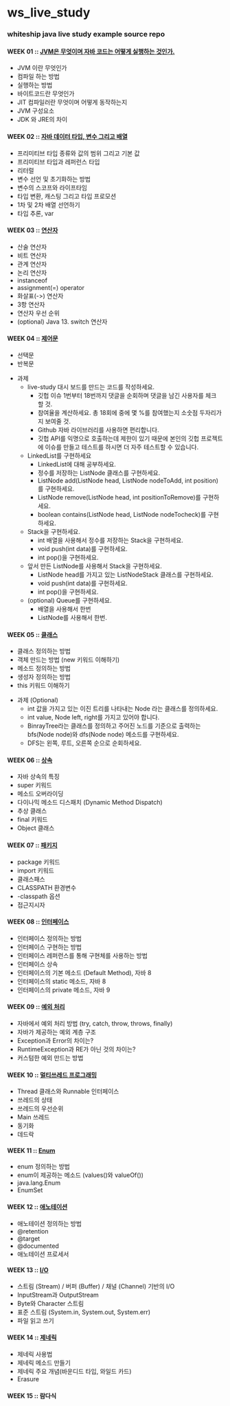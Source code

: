 # ws_live_study
### whiteship java live study example source repo

#### WEEK 01 :: [JVM은 무엇이며 자바 코드는 어떻게 실행하는 것인가.](https://hsm622.blog.me/222138523668)
- JVM 이란 무엇인가
- 컴파일 하는 방법
- 실행하는 방법
- 바이트코드란 무엇인가
- JIT 컴파일러란 무엇이며 어떻게 동작하는지
- JVM 구성요소
- JDK 와 JRE의 차이

#### WEEK 02 :: [자바 데이터 타입, 변수 그리고 배열](https://hsm622.blog.me/222144931396)
- 프리미티브 타입 종류와 값의 범위 그리고 기본 값
- 프리미티브 타입과 레퍼런스 타입
- 리터럴
- 변수 선언 및 초기화하는 방법
- 변수의 스코프와 라이프타임
- 타입 변환, 캐스팅 그리고 타입 프로모션
- 1차 및 2차 배열 선언하기
- 타입 추론, var

#### WEEK 03 :: [연산자](https://hsm622.blog.me/222150928707)
- 산술 연산자
- 비트 연산자
- 관계 연산자
- 논리 연산자
- instanceof
- assignment(=) operator
- 화살표(->) 연산자
- 3항 연산자
- 연산자 우선 순위
- (optional) Java 13. switch 연산자

#### WEEK 04 :: [제어문](https://hsm622.blog.me/222159930944)
- 선택문
- 반복문
+ 과제
  + live-study 대시 보드를 만드는 코드를 작성하세요.
    + 깃헙 이슈 1번부터 18번까지 댓글을 순회하며 댓글을 남긴 사용자를 체크 할 것.
    + 참여율을 계산하세요. 총 18회에 중에 몇 %를 참여했는지 소숫점 두자리가지 보여줄 것.
    + Github 자바 라이브러리를 사용하면 편리합니다.
    + 깃헙 API를 익명으로 호출하는데 제한이 있기 때문에 본인의 깃헙 프로젝트에 이슈를 만들고 테스트를 하시면 더 자주 테스트할 수 있습니다.
  + LinkedList를 구현하세요
    + LinkedList에 대해 공부하세요.
    + 정수를 저장하는 ListNode 클래스를 구현하세요.
    + ListNode add(ListNode head, ListNode nodeToAdd, int position)를 구현하세요.
    + ListNode remove(ListNode head, int positionToRemove)를 구현하세요.
    + boolean contains(ListNode head, ListNode nodeTocheck)를 구현하세요.
  + Stack을 구현하세요.
    + int 배열을 사용해서 정수를 저장하는 Stack을 구현하세요.
    + void push(int data)를 구현하세요.
    + int pop()을 구현하세요.
  + 앞서 만든 ListNode를 사용해서 Stack을 구현하세요.
    + ListNode head를 가지고 있는 ListNodeStack 클래스를 구현하세요.
    + void push(int data)를 구현하세요.
    + int pop()을 구현하세요.
  + (optional) Queue를 구현하세요.
    + 배열을 사용해서 한번
    + ListNode를 사용해서 한번.

#### WEEK 05 :: [클래스](https://blog.naver.com/hsm622/222175480708)
- 클래스 정의하는 방법
- 객체 만드는 방법 (new 키워드 이해하기)
- 메소드 정의하는 방법
- 생성자 정의하는 방법
- this 키워드 이해하기
+ 과제 (Optional)
  + int 값을 가지고 있는 이진 트리를 나타내는 Node 라는 클래스를 정의하세요.
  +  int value, Node left, right를 가지고 있어야 합니다.
  +  BinrayTree라는 클래스를 정의하고 주어진 노드를 기준으로 출력하는 bfs(Node node)와 dfs(Node node) 메소드를 구현하세요.
  +  DFS는 왼쪽, 루트, 오른쪽 순으로 순회하세요.

#### WEEK 06 :: [상속](https://blog.naver.com/hsm622/222182960932)
- 자바 상속의 특징
- super 키워드
- 메소드 오버라이딩
- 다이나믹 메소드 디스패치 (Dynamic Method Dispatch)
- 추상 클래스
- final 키워드
- Object 클래스

#### WEEK 07 :: [패키지](https://blog.naver.com/hsm622/222192979075)
- package 키워드
- import 키워드
- 클래스패스
- CLASSPATH 환경변수
- -classpath 옵션
- 접근지시자

#### WEEK 08 :: [인터페이스](https://blog.naver.com/hsm622/222201314752)
- 인터페이스 정의하는 방법
- 인터페이스 구현하는 방법
- 인터페이스 레퍼런스를 통해 구현체를 사용하는 방법
- 인터페이스 상속
- 인터페이스의 기본 메소드 (Default Method), 자바 8
- 인터페이스의 static 메소드, 자바 8
- 인터페이스의 private 메소드, 자바 9

#### WEEK 09 :: [예외 처리](https://blog.naver.com/hsm622/222208809905)
- 자바에서 예외 처리 방법 (try, catch, throw, throws, finally)
- 자바가 제공하는 예외 계층 구조
- Exception과 Error의 차이는?
- RuntimeException과 RE가 아닌 것의 차이는?
- 커스텀한 예외 만드는 방법

#### WEEK 10 :: [멀티쓰레드 프로그래밍](https://blog.naver.com/hsm622/222212364489)
- Thread 클래스와 Runnable 인터페이스
- 쓰레드의 상태
- 쓰레드의 우선순위
- Main 쓰레드
- 동기화
- 데드락

#### WEEK 11 :: [Enum](https://blog.naver.com/hsm622/222218251749)
- enum 정의하는 방법
- enum이 제공하는 메소드 (values()와 valueOf())
- java.lang.Enum
- EnumSet

#### WEEK 12 :: [애노테이션](https://blog.naver.com/hsm622/222226824623)
- 애노테이션 정의하는 방법
- @retention
- @target
- @documented
- 애노테이션 프로세서

#### WEEK 13 :: [I/O](https://blog.naver.com/hsm622/222248438826)
- 스트림 (Stream) / 버퍼 (Buffer) / 채널 (Channel) 기반의 I/O
- InputStream과 OutputStream
- Byte와 Character 스트림
- 표준 스트림 (System.in, System.out, System.err)
- 파일 읽고 쓰기

#### WEEK 14 :: [제네릭](https://blog.naver.com/hsm622/222251602836)
- 제네릭 사용법
- 제네릭 메소드 만들기
- 제네릭 주요 개념(바운디드 타입, 와일드 카드)
- Erasure

#### WEEK 15 :: 람다식

